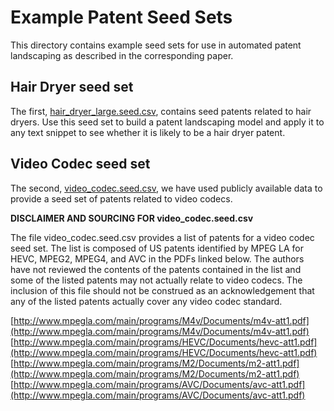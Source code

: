 # Example Patent Seed Sets
This directory contains example seed sets for use in automated patent landscaping as described in the corresponding paper.

## Hair Dryer seed set
The first, [hair_dryer_large.seed.csv](hair_dryer_large.seed.csv), contains seed patents related to hair dryers. Use this seed set to build a patent landscaping model and apply it to any text snippet to see whether it is likely to be a hair dryer patent.

## Video Codec seed set
The second, [video_codec.seed.csv](video_codec.seed.csv), we have used publicly available data to provide a seed set of patents related to video codecs.

**DISCLAIMER AND SOURCING FOR video_codec.seed.csv**

The file video_codec.seed.csv provides a list of patents for a video codec seed set.  The list is composed of US patents identified by MPEG LA for HEVC, MPEG2, MPEG4, and AVC in the PDFs linked below.  The authors have not reviewed the contents of the patents contained in the list and some of the listed patents may not actually relate to video codecs. The inclusion of this file should not be construed as an acknowledgement that any of the listed patents actually cover any video codec standard.

[http://www.mpegla.com/main/programs/M4v/Documents/m4v-att1.pdf](http://www.mpegla.com/main/programs/M4v/Documents/m4v-att1.pdf)
[http://www.mpegla.com/main/programs/HEVC/Documents/hevc-att1.pdf](http://www.mpegla.com/main/programs/HEVC/Documents/hevc-att1.pdf)
[http://www.mpegla.com/main/programs/M2/Documents/m2-att1.pdf](http://www.mpegla.com/main/programs/M2/Documents/m2-att1.pdf)
[http://www.mpegla.com/main/programs/AVC/Documents/avc-att1.pdf](http://www.mpegla.com/main/programs/AVC/Documents/avc-att1.pdf)
